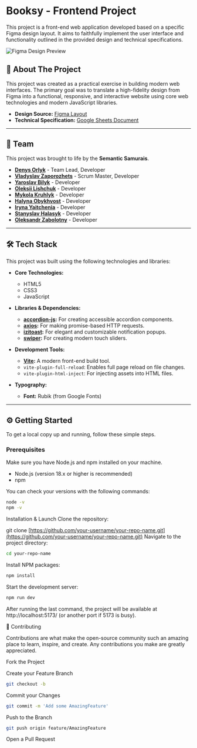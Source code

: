 # Booksy - Frontend Project

This project is a front-end web application developed based on a specific Figma design layout. It aims to faithfully implement the user interface and functionality outlined in the provided design and technical specifications.

![Figma Design Preview](https://i.imgur.com/80bwIY6.png)
## 🚀 About The Project

This project was created as a practical exercise in building modern web interfaces. The primary goal was to translate a high-fidelity design from Figma into a functional, responsive, and interactive website using core web technologies and modern JavaScript libraries.

* **Design Source:** [Figma Layout](https://www.figma.com/design/Q8qeSuzKR9tcbh1Ez9jOX4/Booksy?node-id=5999-10563)
* **Technical Specification:** [Google Sheets Document](https://docs.google.com/spreadsheets/d/1nOa1jHR-3bqoSYLumuP9wtZ5HVCVOO9xDJYE-TQm1Kc/edit#gid=0)

---

## 👥 Team

This project was brought to life by the **Semantic Samurais**.

* **[Denys Orlyk](https://github.com/ods-fsd)** - Team Lead, Developer
* **[Vladyslav Zaporozhets](https://github.com/Vladyslav-Zaporozhets)** - Scrum Master, Developer
* **[Yaroslav Bilyk](https://github.com/BilykYarosalvAleksandrovich)** - Developer
* **[Oleksii Lishchuk](https://github.com/M3X4N1K)** - Developer
* **[Mykola Kruhlyk](https://github.com/Mykola-Kruhlyk)** - Developer
* **[Halyna Obykhvost](https://github.com/HalynkaGoIT)** - Developer
* **[Iryna Yaitchenia](https://github.com/Irina0427)** - Developer
* **[Stanyslav Halasyk](https://github.com/StanislavHalasyk)** - Developer
* **[Oleksandr Zabolotny](https://github.com/Dantegazza-bit)** - Developer

---

## 🛠️ Tech Stack

This project was built using the following technologies and libraries:

* **Core Technologies:**
    * HTML5
    * CSS3
    * JavaScript

* **Libraries & Dependencies:**
    * **[accordion-js](https://www.npmjs.com/package/accordion-js):** For creating accessible accordion components.
    * **[axios](https://www.npmjs.com/package/axios):** For making promise-based HTTP requests.
    * **[izitoast](https://www.npmjs.com/package/izitoast):** For elegant and customizable notification popups.
    * **[swiper](https://www.npmjs.com/package/swiper):** For creating modern touch sliders.

* **Development Tools:**
    * **[Vite](https://vitejs.dev/):** A modern front-end build tool.
    * `vite-plugin-full-reload`: Enables full page reload on file changes.
    * `vite-plugin-html-inject`: For injecting assets into HTML files.

* **Typography:**
    * **Font:** Rubik (from Google Fonts)

---

## ⚙️ Getting Started

To get a local copy up and running, follow these simple steps.

### **Prerequisites**

Make sure you have Node.js and npm installed on your machine.
* Node.js (version 18.x or higher is recommended)
* npm

You can check your versions with the following commands:
```sh
node -v
npm -v
```
Installation & Launch
Clone the repository:

git clone [https://github.com/your-username/your-repo-name.git](https://github.com/your-username/your-repo-name.git)
Navigate to the project directory:

```sh
cd your-repo-name
```
Install NPM packages:

```sh
npm install
```

Start the development server:

```sh
npm run dev
```

After running the last command, the project will be available at http://localhost:5173/ (or another port if 5173 is busy).

🤝 Contributing

Contributions are what make the open-source community such an amazing place to learn, inspire, and create. Any contributions you make are greatly appreciated.

Fork the Project

Create your Feature Branch
```sh
git checkout -b
```
Commit your Changes
```sh
git commit -m 'Add some AmazingFeature'
```

Push to the Branch
```sh
git push origin feature/AmazingFeature
```

Open a Pull Request

